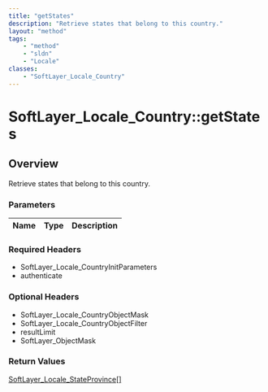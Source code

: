 ```yaml
---
title: "getStates"
description: "Retrieve states that belong to this country."
layout: "method"
tags:
    - "method"
    - "sldn"
    - "Locale"
classes:
    - "SoftLayer_Locale_Country"
---
```

# SoftLayer_Locale_Country::getStates
## Overview 
Retrieve states that belong to this country.

### Parameters 
|Name | Type | Description |
| --- | --- | --- |


### Required Headers
* SoftLayer_Locale_CountryInitParameters
* authenticate

### Optional Headers
* SoftLayer_Locale_CountryObjectMask
* SoftLayer_Locale_CountryObjectFilter
* resultLimit
* SoftLayer_ObjectMask

### Return Values
<a href='/reference/datatypes/SoftLayer_Locale_StateProvince'>SoftLayer_Locale_StateProvince[] </a>


